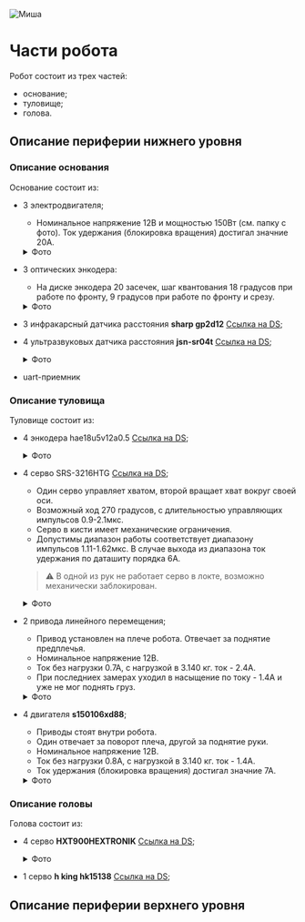 ![Миша](equipment_pics/Миша.jpg)

# Части робота
Робот состоит из трех частей: 
- основание; 
- туловище;
- голова.

## Описание периферии нижнего уровня

### Описание основания
Основание состоит из:
- 3 электродвигателя;
    - Номинальное напряжение 12В и мощностью 150Вт (см. папку с фото). Ток удержания (блокировка вращения) достигал значние 20А.
    <details><summary>Фото</summary>

    ![Привод перемещения](equipment_pics/base_movement_drive.jpg)
    </details>

- 3 оптических энкодера:
    - На диске энкодера 20 засечек, шаг квантования 18 градусов при работе по фронту, 9 градусов при работе по фронту и срезу.
    <details><summary>Фото</summary>
    
    ![Оптический энкодер в основании](equipment_pics/base_optical_encoder.jpg)
    </details>

- 3 инфракарсный датчика расстояния **sharp gp2d12** [Ссылка на DS](https://engineering.purdue.edu/ME588/SpecSheets/sharp_gp2d12.pdf);

- 4 ультразвуковых датчика расстояния **jsn-sr04t** [Ссылка на DS](https://www.makerguides.com/wp-content/uploads/2019/02/JSN-SR04T-Datasheet.pdf);

    <details><summary>Фото</summary>

    ![Ультразвуковой датчик расстояния](equipment_pics/base_ultrasonic_sensor.jpg)
    </details>

- uart-приемник 

### Описание туловища 
Туловище состоит из:
- 4 энкодера hae18u5v12a0.5 [Ссылка на DS](https://www.amazon.com/Resolution-Magnetic-Rotary-Encoder-Absolute/dp/B07QJ8S3JM);
    <details><summary>Фото</summary>

    ![Энкодер рука_1](equipment_pics/arm_encoder_1.jpg)
    ![Энкодер рука_2](equipment_pics/arm_encoder_2.jpg)
    ![Энкодер рука_3](equipment_pics/arm_encoder_3.jpg)
    </details>

- 4 серво SRS-3216HTG [Ссылка на DS](https://cdn-global-hk.hobbyking.com/media/file/14371476X1921611X26.pdf);

    - Один серво управляет хватом, второй вращает хват вокруг своей оси. 
    - Возможный ход 270 градусов, с длительностью управляющих импульсов 0.9-2.1мкс. 
    - Серво в кисти имеет механические ограничения. 
    - Допустимы диапазон работы соответствует диапазону импульсов 1.11-1.62мкс. В случае выхода из диапазона ток удержания по даташиту порядка 6А. 
    > ⚠️ В одной из рук не работает серво в локте, возможно механически заблокирован.
    <details><summary>Фото</summary>

    ![Серво на руке](equipment_pics/arm_servo.jpg)
    </details>

- 2 привода линейного перемещения;
    - Привод установлен на плече робота. Отвечает за поднятие предплечья. 
    - Номинальное напряжение 12В.
    - Ток без нагрузки 0.7А, с нагрузкой в 3.140 кг. ток - 2.4А.
    - При последниех замерах уходил в насыщение по току - 1.4А и уже не мог поднять груз.

    <details><summary>Фото</summary>

    ![Информация о линейном приводе](equipment_pics/arm_linear_drive_info.jpg)
    </details>

- 4 двигателя **s150106xd88**;
    - Приводы стоят внутри робота. 
    - Один отвечает за поворот плеча, другой за поднятие руки.
    - Номинальное напряжение 12В. 
    - Ток без нагрузки 0.8А, с нагрузкой в 3.140 кг. ток - 1.4А. 
    - Ток удержания (блокировка вращения) достигал значние 7А.
    
    <details><summary>Фото</summary>

    ![Привод поворота руки](equipment_pics/arm_rotation_drive.jpg)
    </details>


### Описание головы 
Голова состоит из:
- 4 серво **HXT900HEXTRONIK** [Ссылка на DS](http://electronics.inf.ua/P36.files/Hextronik_HXT900.pdf);
    <details><summary>Фото</summary>

    ![Серво в голове](equipment_pics/head_servo.jpg)
    </details>
- 1 серво **h king hk15138** [Ссылка на DS](http://www.agspecinfo.com/pdfs/H/HK15138.PDF);

## Описание периферии верхнего уровня
